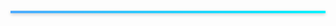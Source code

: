 <div style="height: 4px; background: linear-gradient(to right, #4facfe, #00f2fe); box-shadow: 0 2px 5px rgba(0, 0, 0, 0.2); margin: 20px 0;"></div>
